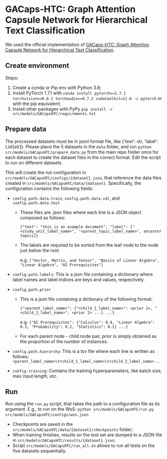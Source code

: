 # GACaps-HTC: Graph Attention Capsule Network for Hierarchical Text Classification

We used the official implementation
of [GACaps-HTC: Graph Attention Capsule Network for Hierarchical Text Classification](https://github.com/jinhyun95/GACapsHTC).

## Create environment

Steps:

1. Create a conda or Pip env with Python 3.8;
2. Install PyTorch 1.7.1
   with `conda install pytorch==1.7.1 torchvision==0.8.2 torchaudio==0.7.2 cudatoolkit=11.0 -c pytorch` or with the pip
   equivalent;
3. Install other packages with PyPy `pip install -r src/models/GACapsHTC/requirements.txt`

## Prepare data

The processed datasets must be in jsonl format file, like {'text': str, 'label': List[str]}.
Please place the 5 datasets in the `data` folder, and run `python src/models/GACapsHTC/prepare_data.py` from the main
repo folder once for each dataset to create the dataset files in the correct format. Edit the script to run on
different datasets.

This will create the run configuration in `src/models/GACapsHTC/configs/{dataset}.json`, that reference the data files
created in `src/models/GACapsHTC/data/{dataset}`. Specifically, the configuration contains the following fields:

- `config.path.data.train`, `config.path.data.val`, and `config.path.data.test`

    - These files are .json files where each line is a JSON object composed as follows:

      `{"text": "this is an example document", "label": ["<study_unit_label_name>", "<parent_topic_label_name>", ancester topics]}`

    - The labels are required to be sorted from the leaf node to the node just below the root.

      e.g. `["Vector, Matrix, and Tensor", "Basics of Linear Algebra", "Linear Algebra", "AI Prerequisites"]`

- `config.path.labels`: This is a json file containing a dictionary where label names and label indices are keys and
  values, respectively.

- `config.path.prior`

    - This is a json file containing a dictionary of the following format:

      `{"<parent_label_name>": {"<child_1_label_name>": <prior 1>, "<child_2_label_name>": <prior 2> ...} ...}`

      e.g. `{"AI Prerequisites": {"Calculus": 0.4, "Linear Algebra": 0.3, "Probability": 0.2, "Statistics": 0.1} ...}`

    - For each parent node - child node pair, prior is simply obtained as the proportion of the number of instances.

- `config.path.hierarchy`: This is a tsv file where each line is written as
  follows:  `<parent_label_name>\t<child_1_label_name>\t<child_2_label_name>...`

- `config.training`: Contains the training hyperparameters, like batch size, max input length, etc.

## Run

Run using the `run.py` script, that takes the path to a configuration file as its argument.
E.g., to run on the WoS: `python src/models/GACapsHTC/run.py src/models/GACapsHTC/configs/wos.json`.

- Checkpoints are saved in the `src/models/GACapsHTC/data/{dataset}/checkpoints` folder;
- When training finishes, results on the test set are dumped to a JSON file
  in `src/models/GACapsHTC/results/{dataset}.json`;
- Script `src/models/GACapsHTC/run_all.sh` allows to run all tests on the five datasets sequentially.


